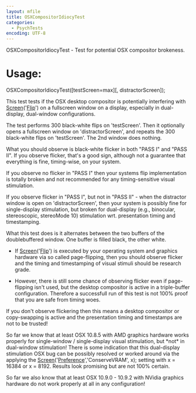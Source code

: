 ```yaml
---
layout: mfile
title: OSXCompositorIdiocyTest
categories:
  - PsychTests
encoding: UTF-8
---
```


OSXCompositorIdiocyTest - Test for potential OSX compositor brokeness.

# Usage:

OSXCompositorIdiocyTest([testScreen=max][, distractorScreen]);

This test tests if the OSX desktop compositor is potentially
interfering with [Screen](/docs/Screen)('[Flip](/docs/Flip)') on a fullscreen window on a
display, especially in dual-display, dual-window configurations.

The test performs 300 black-white flips on 'testScreen'.
Then it optionally opens a fullscreen window on 'distractorScreen',
and repeats the 300 black-white flips on 'testScreen'. The 2nd
window does nothing.

What you should observe is black-white flicker in both "PASS I"
and "PASS II". If you observe flicker, that's a good sign, although
not a guarantee that everything is fine, timing-wise, on your system.

If you observe no flicker in "PASS I" then your systems flip
implementation is totally broken and not recommended for any
timing-sensitive visual stimulation.

If you observe flicker in "PASS I", but not in "PASS II" - when
the distractor window is open on 'distractorScreen', then your
system is possibly fine for single-display stimulation, but
broken for dual-display (e.g., binocular, stereoscopic, stereoMode 10)
stimulation wrt. presentation timing and timestamping.

What this test does is it alternates between the two buffers
of the doublebuffered window. One buffer is filled black, the
other white.
- If [Screen](/docs/Screen)('[Flip](/docs/Flip)') is executed by your operating system
and graphics hardware via so called page-flipping, then you should
observe flicker and the timing and timestamping of visual stimuli
should be research grade.

- However, there is still some chance of observing flicker even
if page-flipping isn't used, but the desktop compositor is active
in a triple-buffer configuration. Therefore a successfull run of
this test is not 100% proof that you are safe from timing woes.

If you don't observe flickering then this means a desktop compositor
or copy-swapping is active and the presentation timing and timestamps
are not to be trusted!

So far we know that at least OSX 10.8.5 with AMD graphics hardware
works properly for single-window / single-display visual stimulation,
but \*not\* in dual-window stimulation!
There is some indication that this dual-display stimulation OSX bug
can be possibly resolved or worked around via the applying the
[Screen](/docs/Screen)('[Preference](/docs/Preference)','ConserveVRAM', x); setting with x = 16384 or
x = 8192. Results look promising but are not 100% certain.

So far we also know that at least OSX 10.9.0 - 10.9.2 with NVidia
graphics hardware do not work properly at all in any configuration!
